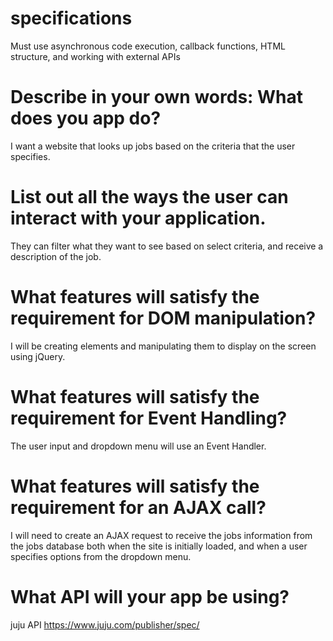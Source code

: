 # specifications
Must use asynchronous code execution, callback functions, HTML structure, and working with external APIs

# Describe in your own words: What does you app do?
I want a website that looks up jobs based on the criteria that the user specifies.

# List out all the ways the user can interact with your application.
They can filter what they want to see based on select criteria, and receive a description of the job.

# What features will satisfy the requirement for DOM manipulation?
I will be creating elements and manipulating them to display on the screen using jQuery.

# What features will satisfy the requirement for Event Handling?
The user input and dropdown menu will use an Event Handler.

# What features will satisfy the requirement for an AJAX call?
I will need to create an AJAX request to receive the jobs information from the jobs database both when the site is initially loaded, and when a user specifies options from the dropdown menu.

# What API will your app be using?
juju API https://www.juju.com/publisher/spec/
